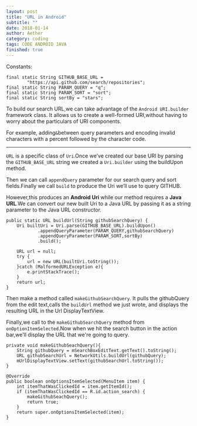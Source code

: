 ```yaml
---
layout: post
title: "URL in Android"
subtitle: ""
date: 2018-01-14
author: Aether
category: coding
tags: CODE ANDROID JAVA
finished: true
---
```


Constants:

    final static String GITHUB_BASE_URL =
            "https://api.github.com/search/repositories";
    final static String PARAM_QUERY = "q";
    final static String PARAM_SORT = "sort";
    final static String sortBy = "stars";

To build our search URL,we can take advantage of the `Android URI.builder` framework class. It allows us to create a well-formed URI,without having to worry about the particulars of URI components.


For example, adding`&`between query parameters and encoding invalid characters with a percent followed by the character code.

---

`URL` is a specific class of `Uri`.Once we’ve created our base URI by parsing the `GITHUB_BASE_URL` string we created a `Uri.builder` using the buildUpon method.

Then we can call `appendQuery` parameter for our search query and sort fields.Finally we call `build` to produce the Uri we’ll use to query GITHUB.

However,this produces an **Android Uri** while our method requires a **Java URL**.We can convert our new built Uri to a Java URL by passing it as a string parameter to the Java URL constructor.

    public static URL buildUrl(String githubSearchQuery) {
        Uri builtUri = Uri.parse(GITHUB_BASE_URL).buildUpon()
                .appendQueryParameter(PARAM_QUERY,githubSearchQuery)
                .appendQueryParameter(PARAM_SORT,sortBy)
                .build();

        URL url = null;
        try {
            url = new URL(builtUri.toString());
        }catch (MalformedURLException e){
            e.printStackTrace();
        }
        return url;
    }

Then make a method called `makeGithubSearchQuery`. It pulls the githubQuery from the edit text,calls the `buildUrl` method we just wrote, and displays the resulting URL in the Url DisplayTextView.

Finally,we call to the `makeGithubSearchQuery` method from `onOptionItemSelected`.Now when we hit the search button in the action bar,we'll display the URL that we're going to query.

    private void makeGithubSeachQuery(){
        String githubQuery = mSearchBoxEditText.getText().toString();
        URL githubSearchUrl = NetworkUtils.buildUrl(githubQuery);
        mUrlDisplayTextView.setText(githubSearchUrl.toString());
    }

    @Override
    public boolean onOptionsItemSelected(MenuItem item) {
        int itemThatWasClickedId = item.getItemId();
        if (itemThatWasClickedId == R.id.action_search) {
            makeGithubSeachQuery();
            return true;
        }
        return super.onOptionsItemSelected(item);
    }
